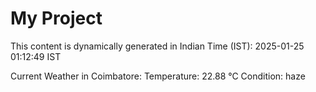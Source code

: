 # My Project

This content is dynamically generated in Indian Time (IST): 2025-01-25 01:12:49 IST


Current Weather in Coimbatore:
Temperature: 22.88 °C
Condition: haze
